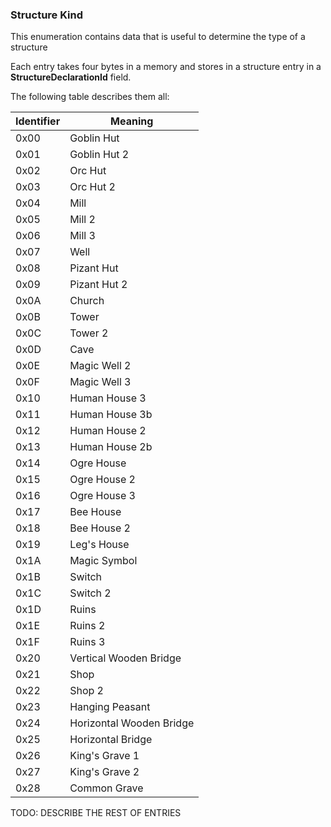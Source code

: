 ### Structure Kind

This enumeration contains data that is useful to determine the type of a structure

Each entry takes four bytes in a memory and stores in a structure entry in a **StructureDeclarationId** field.

The following table describes them all:

Identifier | Meaning
-----------|-------------------------
 0x00 | Goblin Hut
 0x01 | Goblin Hut 2
 0x02 | Orc Hut
 0x03 | Orc Hut 2
 0x04 | Mill
 0x05 | Mill 2
 0x06 | Mill 3
 0x07 | Well
 0x08 | Pizant Hut
 0x09 | Pizant Hut 2
 0x0A | Church
 0x0B | Tower
 0x0C | Tower 2
 0x0D | Cave
 0x0E | Magic Well 2
 0x0F | Magic Well 3
 0x10 | Human House 3
 0x11 | Human House 3b
 0x12 | Human House 2
 0x13 | Human House 2b
 0x14 | Ogre House
 0x15 | Ogre House 2
 0x16 | Ogre House 3
 0x17 | Bee House
 0x18 | Bee House 2
 0x19 | Leg's House
 0x1A | Magic Symbol
 0x1B | Switch
 0x1C | Switch 2
 0x1D | Ruins
 0x1E | Ruins 2
 0x1F | Ruins 3
 0x20 | Vertical Wooden Bridge
 0x21 | Shop
 0x22 | Shop 2
 0x23 | Hanging Peasant
 0x24 | Horizontal Wooden Bridge
 0x25 | Horizontal Bridge
 0x26 | King's Grave 1
 0x27 | King's Grave 2
 0x28 | Common Grave

TODO: DESCRIBE THE REST OF ENTRIES
